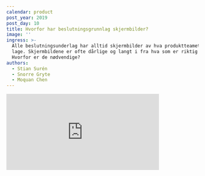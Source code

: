 ```yaml
---
calendar: product
post_year: 2019
post_day: 10
title: Hvorfor har beslutningsgrunnlag skjermbilder?
image: ''
ingress: >-
  Alle beslutningsunderlag har alltid skjermbilder av hva produktteamet  skal
  lage. Skjermbildene er ofte dårlige og langt i fra hva som er riktig å lage.
  Hvorfor er de nødvendige?
authors:
  - Stian Surén
  - Snorre Gryte
  - Moquan Chen
---
```



<iframe src="https://anchor.fm/kaffeprathosbekk/embed/episodes/--e91209" height="200px" width="400px" frameborder="0" scrolling="no"></iframe>

